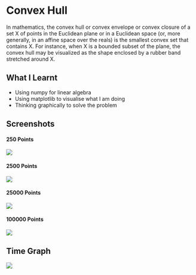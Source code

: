 # Convex Hull

In mathematics, the convex hull or convex envelope or convex closure of a set X of points in the Euclidean plane or in a Euclidean space (or, more generally, in an affine space over the reals) is the smallest convex set that contains X. For instance, when X is a bounded subset of the plane, the convex hull may be visualized as the shape enclosed by a rubber band stretched around X.

## What I Learnt
 - Using numpy for linear algebra
 - Using matplotlib to visualise what I am doing
 - Thinking graphically to solve the problem

## Screenshots

#### 250 Points
<img src='https://i.imgur.com/oFJYBKu.png' />

#### 2500 Points
<img src='https://i.imgur.com/qJA2yBn.png' />

#### 25000 Points
<img src='https://i.imgur.com/BeUx3o1.png' />

#### 100000 Points
<img src='https://i.imgur.com/tgjeVkx.png' />

## Time Graph
<img src='https://i.imgur.com/gjmBCZQ.png' />
